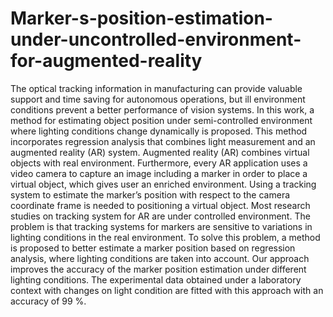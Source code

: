 # Marker-s-position-estimation-under-uncontrolled-environment-for-augmented-reality

The optical tracking information in manufacturing can provide valuable support and time saving for autonomous operations, but ill environment conditions prevent a better performance of vision systems. In this work, a method for estimating object position under semi-controlled environment where lighting conditions change dynamically is proposed. This method incorporates regression analysis that combines light measurement and an augmented reality (AR) system. Augmented reality (AR) combines virtual objects with real environment. Furthermore, every AR application uses a video camera to capture an image including a marker in order to place a virtual object, which gives user an enriched environment. Using a tracking system to estimate the marker’s position with respect to the camera coordinate frame is needed to positioning a virtual object. Most research studies on tracking system for AR are under controlled environment. The problem is that tracking systems for markers are sensitive to variations in lighting conditions in the real environment. To solve this problem, a method is proposed to better estimate a marker position based on regression analysis, where lighting conditions are taken into account. Our approach improves the accuracy of the marker position estimation under different lighting conditions. The experimental data obtained under a laboratory context with changes on light condition are fitted with this approach with an accuracy of 99 %.
